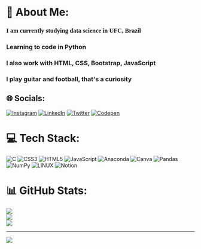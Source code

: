 # 💫 About Me:
<h3 style="font-family: verdana;">I am currently studying data science in UFC, Brazil</h3><h3>Learning to code in Python</h3><h3>I also work with HTML, CSS, Bootstrap, JavaScript</h3><h3>I play guitar and football, that's a curiosity</h3>


## 🌐 Socials:
[![Instagram](https://img.shields.io/badge/Instagram-%23E4405F.svg?logo=Instagram&logoColor=white)](https://instagram.com/_artursp) [![LinkedIn](https://img.shields.io/badge/LinkedIn-%230077B5.svg?logo=linkedin&logoColor=white)](https://linkedin.com/in/paschoal.artur) [![Twitter](https://img.shields.io/badge/Twitter-%231DA1F2.svg?logo=Twitter&logoColor=white)](https://twitter.com/paschoal.artur) [![Codepen](https://img.shields.io/badge/Codepen-000000?style=for-the-badge&logo=codepen&logoColor=white)](https://codepen.io/paschoal.artur) 

# 💻 Tech Stack:
![C](https://img.shields.io/badge/c-%2300599C.svg?style=flat&logo=c&logoColor=white) ![CSS3](https://img.shields.io/badge/css3-%231572B6.svg?style=flat&logo=css3&logoColor=white) ![HTML5](https://img.shields.io/badge/html5-%23E34F26.svg?style=flat&logo=html5&logoColor=white) ![JavaScript](https://img.shields.io/badge/javascript-%23323330.svg?style=flat&logo=javascript&logoColor=%23F7DF1E) ![Anaconda](https://img.shields.io/badge/Anaconda-%2344A833.svg?style=flat&logo=anaconda&logoColor=white) ![Canva](https://img.shields.io/badge/Canva-%2300C4CC.svg?style=flat&logo=Canva&logoColor=white) ![Pandas](https://img.shields.io/badge/pandas-%23150458.svg?style=flat&logo=pandas&logoColor=white) ![NumPy](https://img.shields.io/badge/numpy-%23013243.svg?style=flat&logo=numpy&logoColor=white) ![LINUX](https://img.shields.io/badge/Linux-FCC624?style=flat&logo=linux&logoColor=black) ![Notion](https://img.shields.io/badge/Notion-%23000000.svg?style=flat&logo=notion&logoColor=white)
# 📊 GitHub Stats:
![](https://github-readme-stats.vercel.app/api?username=paschoal-artur&theme=tokyonight&hide_border=false&include_all_commits=true&count_private=true)<br/>
![](https://github-readme-streak-stats.herokuapp.com/?user=paschoal-artur&theme=tokyonight&hide_border=false)<br/>
![](https://github-readme-stats.vercel.app/api/top-langs/?username=paschoal-artur&theme=tokyonight&hide_border=false&include_all_commits=true&count_private=true&layout=compact)

---
[![](https://visitcount.itsvg.in/api?id=paschoal-artur&icon=7&color=12)](https://visitcount.itsvg.in)

<!-- Proudly created with GPRM ( https://gprm.itsvg.in ) -->
